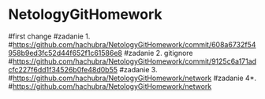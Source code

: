 # NetologyGitHomework
#first change
#zadanie 1. 
#https://github.com/hachubra/NetologyGitHomework/commit/608a6732f54958b9ed3fc52d44f652f1c61586e8
#zadanie 2. gitignore
#https://github.com/hachubra/NetologyGitHomework/commit/9125c6a171adcfc227f6dd1f34526b0fe48d0b55
#zadanie 3. 
#https://github.com/hachubra/NetologyGitHomework/network
#zadanie 4*. 
#https://github.com/hachubra/NetologyGitHomework/network